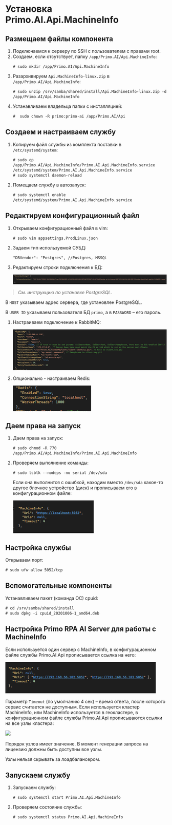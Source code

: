 # Установка Primo.AI.Api.MachineInfo 

## Размещаем файлы компонента
1. Подключаемся к серверу по SSH с пользователем с правами root. 
1. Создаем, если отсутствует, папку `/app/Primo.AI/Api.MachineInfo`:
   ```
   # sudo mkdir /app/Primo.AI/Api.MachineInfo
   ```
1. Разархивируем `Api.MachineInfo-linux.zip` в `/app/Primo.AI/Api.MachineInfo`:
   ``` 
   # sudo unzip /srv/samba/shared/install/Api.MachineInfo-linux.zip -d /app/Primo.AI/Api.MachineInfo
   ```
1. Устанавливаем владельца папки с инсталляцией:
   ```
   #  sudo chown -R primo:primo-ai /app/Primo.AI/Api
   ```

## Создаем и настраиваем службу
	 
1. Копируем файл службы из комплекта поставки в `/etc/systemd/system`:
   ```
   # sudo cp /app/Primo.AI/Api.MachineInfo/Primo.AI.Api.MachineInfo.service /etc/systemd/system/Primo.AI.Api.MachineInfo.service
   # sudo systemctl daemon-reload
   ```
1. Помещаем службу в автозапуск:
   ```
   # sudo systemctl enable /etc/systemd/system/Primo.AI.Api.MachineInfo.service
   ```
	
## Редактируем конфигурационный файл
1. Открываем конфигурационный файл в vim:
   ```
   # sudo vim appsettings.ProdLinux.json
   ```
1. Задаем тип используемой СУБД:
   ```
   "DBVendor": "Postgres", //Postgres, MSSQL
   ```
 1. Редактируем строки подключения к БД:

    ![](<../../../.gitbook/assets1/primo-ai/install/MachineInfo/MachineInfo-1.png>)
    
   > *Cм. инструкцию по установке PostgreSQL.*

   В `HOST` указываем адрес сервера, где установлен PostgreSQL.	
   
   В `USER ID` указываем пользователя БД `primo`, а в `PASSWORD` – его пароль.


1. Настраиваем подключение к RabbitMQ:
 
   ![](<../../../.gitbook/assets1/primo-ai/install/MachineInfo/MachineInfo-2.png>)

1. Опционально - настраиваем Redis:
 
   ![](<../../../.gitbook/assets1/primo-ai/install/MachineInfo/MachineInfo-3.png>)


## Даем права на запуск

1. Даем права на запуск:
   ```
   # sudo chmod -R 770 /app/Primo.AI/Api.MachineInfo/Primo.AI.Api.MachineInfo
   ```
1. Проверяем выполнение команды:
   ```
   # sudo lsblk --nodeps -no serial /dev/sda
   ```

   Если она выполнится с ошибкой, находим вместо `/dev/sda` какое-то другое блочное устройство (диск) и прописываем его в конфигурационном файле:
 
   ![](<../../../.gitbook/assets1/primo-ai/install/MachineInfo/MachineInfo-4.png>)


## Настройка службы
Открываем порт:
```
# sudo ufw allow 5052/tcp
```

## Вспомогательные компоненты
Устанавливаем пакет (команда ОС) cpuid:
```
# cd /srv/samba/shared/install
# sudo dpkg -i cpuid_20201006-1_amd64.deb
```

## Настройка Primo RPA AI Server для работы с MachineInfo
Если используется один сервер с MachineInfo, в конфигурационном файле службы Primo.AI.Api прописывается ссылка на него:

![](<../../../.gitbook/assets1/primo-ai/install/MachineInfo/MachineInfo-5.png>)
 
Параметр `Timeout` (по умолчанию 4 сек) – время ответа, после которого сервис считается не доступным.
Если используется кластер MachineInfo, или MachineInfo используется в геокластере, в конфигурационном файле службы Primo.AI.Api прописываются ссылки на все узлы кластера:

![](<../../../.gitbook/assets1/primo-ai/install/MachineInfo/MachineInfo-6.png>)

Порядок узлов имеет значение. В момент генерации запроса на лицензию должны быть доступны все узлы. 

Узлы нельзя скрывать за лоадбалансером.


## Запускаем службу

1. Запускаем службу:
   ```
   # sudo systemctl start Primo.AI.Api.MachineInfo
   ```
1. Проверяем состояние службы:
   ```
   # sudo systemctl status Primo.AI.Api.MachineInfo
   ```
